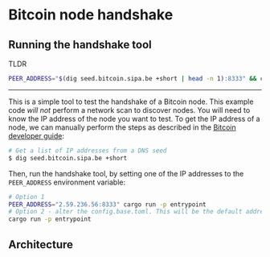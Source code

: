 # Bitcoin node handshake


## Running the handshake tool

TLDR
```bash
PEER_ADDRESS="$(dig seed.bitcoin.sipa.be +short | head -n 1):8333" && cargo run -p entrypoint
```

---

This is a simple tool to test the handshake of a Bitcoin node. This example code *will not* perform a network scan to discover nodes. You will need to know the IP address of the node you want to test.
To get the IP address of a node, we can manually perform the steps as described in the [Bitcoin developer guide](https://developer.bitcoin.org/devguide/p2p_network.html):

```bash
# Get a list of IP addresses from a DNS seed
$ dig seed.bitcoin.sipa.be +short
```

Then, run the handshake tool, by setting one of the IP addresses to the `PEER_ADDRESS` environment variable:

```bash
# Option 1
PEER_ADDRESS="2.59.236.56:8333" cargo run -p entrypoint
# Option 2 - alter the config.base.toml. This will be the default address, but requires a recompilation
cargo run -p entrypoint
```

## Architecture

<!-- TODO -->
<!--
1. abstraction layers
2. duplex streams
3. explain the actor model
4. common crates and approaches
 -->

 <!-- TODO can we drop nightly? -->

 <!-- TODO setup formatting -->

 <!-- TODO add docs -->
 <!-- TODO add tests -->
 <!-- TODO protect node under interior mutability -->
